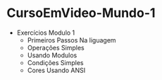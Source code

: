 # CursoEmVideo-Mundo-1
- Exercícios Modulo 1 
  - Primeiros Passos Na liguagem
  - Operações Simples
  - Usando Modulos
  - Condições Simples
  - Cores Usando ANSI
